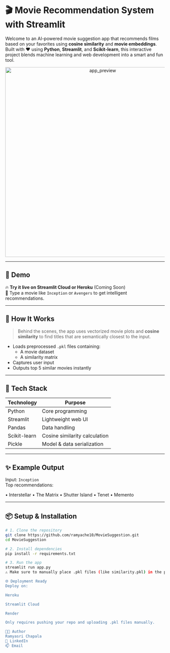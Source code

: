 # 🎬 Movie Recommendation System with Streamlit

Welcome to an AI-powered movie suggestion app that recommends films based on your favorites using **cosine similarity** and **movie embeddings**. Built with ❤️ using **Python**, **Streamlit**, and **Scikit-learn**, this interactive project blends machine learning and web development into a smart and fun tool.

<p align="center">
  <img src="https://i.imgur.com/YOUR_IMAGE_LINK.png" alt="app_preview" width="600">
</p>

---

## 🚀 Demo

🔥 **Try it live on Streamlit Cloud or Heroku** (Coming Soon)  
🧪 Type a movie like `Inception` or `Avengers` to get intelligent recommendations.

---

## 🧠 How It Works

> Behind the scenes, the app uses vectorized movie plots and **cosine similarity** to find titles that are semantically closest to the input.

- Loads preprocessed `.pkl` files containing:
  - A movie dataset
  - A similarity matrix
- Captures user input
- Outputs top 5 similar movies instantly

---

## 🧰 Tech Stack

| Technology   | Purpose                         |
|-------------|----------------------------------|
| Python       | Core programming                |
| Streamlit    | Lightweight web UI              |
| Pandas       | Data handling                   |
| Scikit-learn | Cosine similarity calculation   |
| Pickle       | Model & data serialization      |

---

## ✨ Example Output

Input: `Inception`  
Top recommendations:

• Interstellar
• The Matrix
• Shutter Island
• Tenet
• Memento



---

## 📦 Setup & Installation

```bash
# 1. Clone the repository
git clone https://github.com/ramyache10/MovieSuggestion.git
cd MovieSuggestion

# 2. Install dependencies
pip install -r requirements.txt

# 3. Run the app
streamlit run app.py
⚠️ Make sure to manually place .pkl files (like similarity.pkl) in the project root if not included due to GitHub's file size limit.

🌐 Deployment Ready
Deploy on:

Heroku

Streamlit Cloud

Render

Only requires pushing your repo and uploading .pkl files manually.

🧑‍💻 Author
Ramyasri Chapala
🔗 LinkedIn
📫 Email





